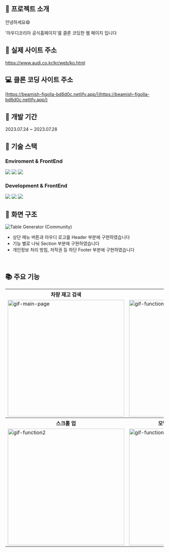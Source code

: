 ## :memo: 프로젝트 소개

안녕하세요:smile: 

'아우디코리아 공식홈페이지'를 클론 코딩한 웹 페이지 입니다
<br/>

##  :eyes: 실제 사이트 주소
https://www.audi.co.kr/kr/web/ko.html
<br>

##  :computer: 클론 코딩 사이트 주소
[https://beamish-figolla-bd6d0c.netlify.app/](https://beamish-figolla-bd6d0c.netlify.app/)
<br>

##  :calendar: 개발 기간

2023.07.24 ~ 2023.07.28
<br>
##  :hammer: 기술 스택

### Enviroment & FrontEnd
<div>
  <img src="https://img.shields.io/badge/visual studio code-007ACC?style=for-the-badge&logo=visual studio&logoColor=white">
  <img src="https://img.shields.io/badge/github-181717?style=for-the-badge&logo=github&logoColor=white">
  <img src="https://img.shields.io/badge/git-F05032?style=for-the-badge&logo=git&logoColor=white">

</div>
  
### Development & FrontEnd
<div>
  
  <img src="https://img.shields.io/badge/css-1572B6?style=for-the-badge&logo=css3&logoColor=white"> 
  <img src="https://img.shields.io/badge/javascript-F7DF1E?style=for-the-badge&logo=javascript&logoColor=black"> 
  <img src="https://img.shields.io/badge/HTML5-E34F26?style=for-the-badge&logo=html5&logoColor=white")
  </div>
<br>

## :art: 화면 구조
![Table Generator (Community)](https://github.com/KDT1-FE/Y_FE_HTML_CSS/assets/37584686/4cdc2065-a516-4e0c-ace0-77e919bb75cc)

- 상단 메뉴 버튼과 아우디 로고를 Header 부분에 구현하였습니다
- 기능 별로 나눠 Section 부분에 구현하였습니다
- 개인정보 처리 방침, 저작권 등 하단 Footer 부분에 구현하였습니다

<br>

## :books: 주요 기능

<div align="center">
  <table>
    <tr align="center">
      <th>차량 재고 검색</th>
      <th>메뉴</th>
    </tr>
    <tr>
      <td><img src="https://github.com/KDT1-FE/Y_FE_HTML_CSS/assets/37584686/f0a420cf-4c91-4b53-8078-88fc3199692c" alt="gif-main-page" width="370"></td>
      <td><img src="https://github.com/KDT1-FE/Y_FE_HTML_CSS/assets/37584686/8c2c5187-f713-45ea-84eb-d8e279932b3c" alt="gif-function1" width="370"></td>
    </tr>
    <tr align="center">
      <th>스크롤 업</th>
      <th>모델/모델 유형 별 차량 확인</th>
    </tr>
    <tr>
      <td><img src="https://github.com/KDT1-FE/Y_FE_HTML_CSS/assets/37584686/ef4ab48c-80ce-4f14-8720-1fe6d885d2ec" alt="gif-function2" width="370"></td>
      <td><img src="https://github.com/KDT1-FE/Y_FE_HTML_CSS/assets/37584686/16d028bb-0238-4d21-8746-e78920230f87" alt="gif-function3" width="370"></td>
    </tr>
  </table>
</div>
